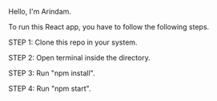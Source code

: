 Hello, I'm Arindam.

To run this React app, you have to follow the following steps.

STEP 1: Clone this repo in your system.

STEP 2: Open terminal inside the directory.

STEP 3: Run "npm install".

STEP 4: Run "npm start".
